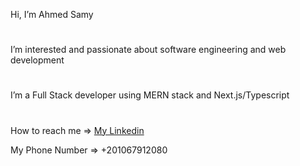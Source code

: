 Hi, I’m Ahmed Samy
#
 I’m interested and passionate about software engineering and web development
#
 I’m a Full Stack developer using MERN stack and Next.js/Typescript
#
 How to reach me 
=> [My Linkedin](https://www.linkedin.com/in/ahmed-samy-767117242/)

My Phone Number => +201067912080
<!---
AhmedSamy16/AhmedSamy16 is a ✨ special ✨ repository because its `README.md` (this file) appears on your GitHub profile.
You can click the Preview link to take a look at your changes.
--->

